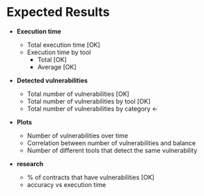 # Expected Results

- **Execution time**
    - Total execution time [OK]
    - Execution time by tool
        - Total [OK]
        - Average [OK]

- **Detected vulnerabilities**
    - Total number of vulnerabilities [OK]
    - Total number of vulnerabilities by tool [OK]
    - Total number of vulnerabilities by category <-

- **Plots**
    - Number of vulnerabilities over time
    - Correlation between number of vulnerabilities and balance
    - Number of different tools that detect the same vulnerability

- **research**
    - % of contracts that have vulnerabilities [OK]
    - accuracy vs execution time
